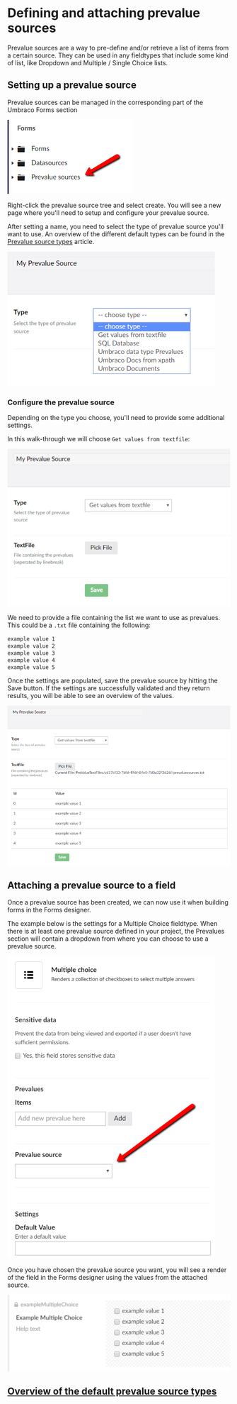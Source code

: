 # Defining and attaching prevalue sources

Prevalue sources are a way to pre-define and/or retrieve a list of items from a certain source. They can be used in any fieldtypes that include some kind of list, like Dropdown and Multiple / Single Choice lists.

## Setting up a prevalue source

Prevalue sources can be managed in the corresponding part of the Umbraco Forms section

![Prevalue source tree](images/prevaluesourcetree.png)

Right-click the prevalue source tree and select create. You will see a new page where you'll need to setup and configure your prevalue source.

After setting a name, you need to select the type of prevalue source you'll want to use. An overview of the different default types can be found in the [Prevalue source types](Prevalue-source-types) article.

![Choose type](images/choosetype.png)

### Configure the prevalue source

Depending on the type you choose, you'll need to provide some additional settings.

In this walk-through we will choose `Get values from textfile`:

![Type settings](images/typesettings.png)

We need to provide a file containing the list we want to use as prevalues. This could be a `.txt` file containing the following:

	example value 1
	example value 2
	example value 3
	example value 4
	example value 5

Once the settings are populated, save the prevalue source by hitting the Save button. If the settings are successfully validated and they return results, you will be able to see an overview of the values.

![Preview](images/preview.png)

## Attaching a prevalue source to a field

Once a prevalue source has been created, we can now use it when building forms in the Forms designer.

The example below is the settings for a Multiple Choice fieldtype. When there is at least one prevalue source defined in your project, the Prevalues section will contain a dropdown from where you can choose to use a prevalue source.

![Prevalue source](images/FieldPrevalueSource.png)

Once you have chosen the prevalue source you want, you will see a render of the field in the Forms designer using the values from the attached source.

![Preview](images/fieldpreview.png)

## [Overview of the default prevalue source types](Prevalue-source-types)

